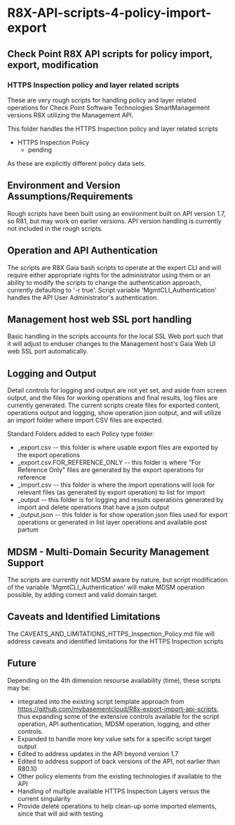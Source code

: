 # R8X-API-scripts-4-policy-import-export

## Check Point R8X API scripts for policy import, export, modification

### HTTPS Inspection policy and layer related scripts

These are very rough scripts for handling policy and layer related operations for Check Point Software Technologies SmartManagement versions R8X utilizing the Management API.

This folder handles the HTTPS Inspection policy and layer related scripts

- HTTPS Inspection Policy
  - pending

As these are explicitly different policy data sets.

## Environment and Version Assumptions/Requirements

Rough scripts have been built using an environment built on API version 1.7, so R81, but may work on earlier versions.  API version handling is currently not included in the rough scripts.

## Operation and API Authentication

The scripts are R8X Gaia bash scripts to operate at the expert CLI and will require either appropriate rights for the administrator using them or an ability to modify the scripts to change the authentication approach, currently defaulting to '-r true'.  Script variable 'MgmtCLI_Authentication' handles the API User Administrator's authentication.

## Management host web SSL port handling

Basic handling in the scripts accounts for the local SSL Web port such that it will adjust to enduser changes to the Management host's Gaia Web UI web SSL port automatically.

## Logging and Output

Detail controls for logging and output are not yet set, and aside from screen output, and the files for working operations and final results, log files are currently generated.  The current scripts create files for exported content, operations output and logging, show operation json output, and will utilize an import folder where import CSV files are expected.

Standard Folders added to each Policy type folder:
- _export.csv -- this folder is where usable export files are exported by the export operations
- _export.csv.FOR_REFERENCE_ONLY -- this folder is where "For Reference Only" files are generated by the export operations for reference
- _import.csv -- this folder is where the import operations will look for relevant files (as generated by export operation) to list for import
- _output -- this folder is for logging and results operations generated by import and delete operations that have a json output
- _output.json -- this folder is for show operation json files used for export operations or generated in list layer operations and available post partum

## MDSM - Multi-Domain Security Management Support

The scripts are currently not MDSM aware by nature, but script modification of the variable 'MgmtCLI_Authentication' will make MDSM operation possible, by adding correct and valid domain target.

## Caveats and Identified Limitations

The CAVEATS_AND_LIMITATIONS_HTTPS_Inspection_Policy.md file will address caveats and identified limitations for the HTTPS Inspection scripts

## Future

Depending on the 4th dimension resourse availability (time), these scripts may be:

- integrated into the existing script template approach from <https://github.com/mybasementcloud/R8x-export-import-api-scripts>, thus expanding some of the extensive controls available for the script operation, API authentication, MDSM operation, logging, and other controls.
- Expanded to handle more key value sets for a specific script target output
- Edited to address updates in the API beyond version 1.7
- Edited to address support of back versions of the API, not earlier than R80.10
- Other policy elements from the existing technologies if available to the API
- Handling of multiple available HTTPS Inspection Layers versus the current singularity
- Provide delete operations to help clean-up some imported elements, since that will aid with testing
